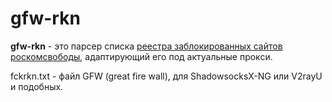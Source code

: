 # gfw-rkn

**gfw-rkn** - это парсер списка [реестра заблокированных сайтов роскомсвободы](https://reestr.rublacklist.net/en/), адаптирующий его под актуальные прокси.

fckrkn.txt - файл GFW (great fire wall), для ShadowsocksX-NG или V2rayU и подобных.